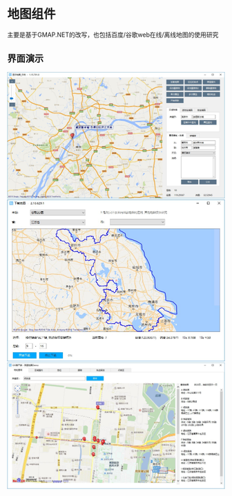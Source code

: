 # 地图组件

主要是基于GMAP.NET的改写，也包括百度/谷歌web在线/离线地图的使用研究

## 界面演示
![image](image/1.png)
![image](image/2.png)
![image](image/3.png)
